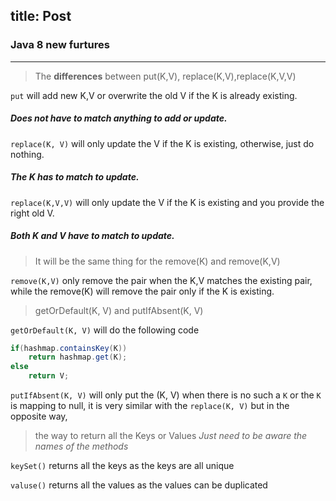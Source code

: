 title: Post
------------------------------------
<!-- en-US:+ -->

### Java 8 new furtures
---


> The **differences** between put(K,V), replace(K,V),replace(K,V,V) 

`put` will add new K,V or overwrite the old V if the K is already existing. 

##### Does not have to match anything to add or update.
 

`replace(K, V)` will only update the V if the K is existing, otherwise, just do nothing.

##### The K has to match to update.

`replace(K,V,V)` will only update the V if the K is existing and you provide the right old V.

##### Both K and V have to match to update.

> It will be the same thing for the remove(K) and remove(K,V)

`remove(K,V)` only remove the pair when the K,V matches the existing pair, while the remove(K) will remove the pair only if the K is existing.

> getOrDefault(K, V) and putIfAbsent(K, V)

`getOrDefault(K, V)` will do the following code

```java
if(hashmap.containsKey(K))
    return hashmap.get(K);
else
    return V;
```
`putIfAbsent(K, V)` will only put the (K, V) when there is no such a `K` or the `K` is mapping to null, it is very similar with the `replace(K, V)` but in the opposite way,

> the way to return all the Keys or Values *Just need to be aware the names of the methods*

`keySet()` returns all the keys as the keys are all unique

`valuse()` returns all the values as the values can be duplicated
